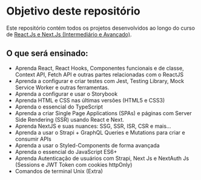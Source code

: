 # Objetivo deste repositório

Este repositório contém todos os projetos desenvolvidos ao longo do curso de [React.Js e Next.Js (Intermediário e Avançado)](https://www.udemy.com/course/curso-de-reactjs-nextjs-completo-do-basico-ao-avancado/).

## O que será ensinado:
* Aprenda React, React Hooks, Componentes funcionais e de classe, Context API, Fetch API e outras partes relacionadas com o ReactJS
* Aprenda a configurar e criar testes com Jest, Testing Library, Mock Service Worker e outras ferramentas.
* Aprenda a configurar e usar o Storybook
* Aprenda HTML e CSS nas últimas versões (HTML5 e CSS3)
* Aprenda o essencial do TypeScript
* Aprenda a criar Single Page Applications (SPAs) e páginas com Server Side Rendering (SSR) usando React e Next.
* Aprenda NextJS e suas nuances: SSG, SSR, ISR, CSR e mais...
* Aprenda a usar o Strapi + GraphQL Queries e Mutations para criar e consumir APIs
* Aprenda a usar o Styled-Components de forma avançada
* Aprenda o essencial do JavaScript ES6+
* Aprenda Autenticação de usuários com Strapi, Next Js e NextAuth Js (Sessions e JWT Token com cookies httpOnly)
* Comandos de terminal Unix (Extra)
